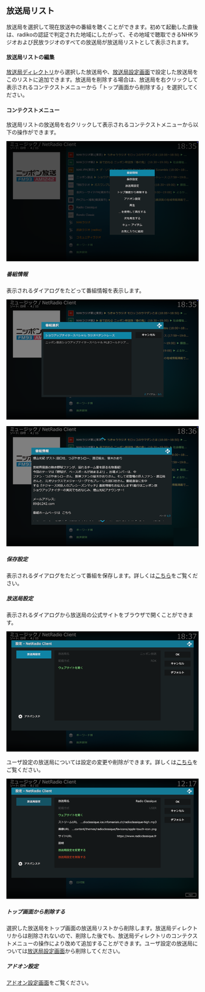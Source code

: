 
## 放送局リスト

放送局を選択して現在放送中の番組を聴くことができます。初めて起動した直後は、radikoの認証で判定された地域にしたがって、その地域で聴取できるNHKラジオおよび民放ラジオのすべての放送局が放送局リストとして表示されます。


#### 放送局リストの編集

[放送局ディレクトリ](./トップ画面（放送局ディレクトリ）.md)から選択した放送局や、[放送局設定画面](./設定画面（放送局）.md)で設定した放送局をこのリストに追加できます。放送局を削除する場合は、放送局を右クリックして表示されるコンテクストメニューから「トップ画面から削除する」を選択してください。

#### コンテクストメニュー

放送局リストの放送局を右クリックして表示されるコンテクストメニューから以下の操作ができます。

![コンテクストメニュー](images/3.番組情報画面/0.コンテクストメニュー.png)

##### 番組情報

表示されるダイアログをたどって番組情報を表示します。

![番組情報画面](images/3.番組情報画面/1.番組選択.png)

![番組情報画面](images/3.番組情報画面/2.番組情報.png)

##### 保存設定

表示されるダイアログをたどって番組を保存します。詳しくは[こちら](./放送局リスト（番組保存）.md)をご覧ください。

##### 放送局設定

表示されるダイアログから放送局の公式サイトをブラウザで開くことができます。

![放送局設定画面](images/5.放送局設定画面/1.放送局設定（RDK）.png)

ユーザ設定の放送局については設定の変更や削除ができます。詳しくは[こちら](./設定画面（放送局）.md)をご覧ください。

![放送局設定画面](images/5.放送局設定画面/2.放送局設定（USER）.png)

##### トップ画面から削除する

選択した放送局をトップ画面の放送局リストから削除します。放送局ディレクトリからは削除されないので、削除した後でも、放送局ディレクトリのコンテクストメニューの操作により改めて追加することができます。ユーザ設定の放送局については[放送局設定画面](./設定画面（放送局）.md)から削除してください。

##### アドオン設定

[アドオン設定画面](アドオン設定画面.md)をご覧ください。


